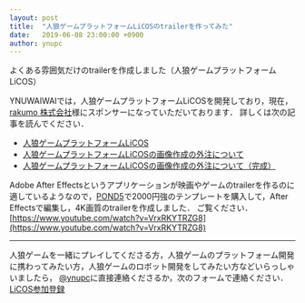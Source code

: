 ```yaml
---
layout: post
title:  "人狼ゲームプラットフォームLiCOSのtrailerを作ってみた"
date:   2019-06-08 23:00:00 +0900
author: ynupc
---
```


よくある雰囲気だけのtrailerを作成しました（人狼ゲームプラットフォームLiCOS）

YNUWAIWAIでは，人狼ゲームプラットフォームLiCOSを開発しており，現在，[rakumo 株式会社](https://corporate.rakumo.com/)様にスポンサーになっていただいております．
詳しくは次の記事を読んでください．

- [人狼ゲームプラットフォームLiCOS](https://ynuwaiwai.github.io/post/LiCOS.html)
- [人狼ゲームプラットフォームLiCOSの画像作成の外注について](https://ynuwaiwai.github.io/post/LiCOS_icons.html)
- [人狼ゲームプラットフォームLiCOSの画像作成の外注について（完成）](https://ynuwaiwai.github.io/post/LiCOS_icons_fin.html)

Adobe After Effectsというアプリケーションが映画やゲームのtrailerを作るのに適しているようなので，[POND5](https://www.pond5.com/)で2000円強のテンプレートを購入して，After Effectsで編集し，4K画質のtrailerを作成しました．
ご覧ください．
[https://www.youtube.com/watch?v=VrxRKYTRZG8](https://www.youtube.com/watch?v=VrxRKYTRZG8)


---

人狼ゲームを一緒にプレイしてくださる方，人狼ゲームのプラットフォーム開発に携わってみたい方，人狼ゲームのロボット開発をしてみたい方などいらっしゃいましたら，
[@ynupc](https://twitter.com/ynupc)に直接連絡くださるか，次のフォームで連絡ください．  
[LiCOS参加登録](https://ws.formzu.net/dist/S61026841)
